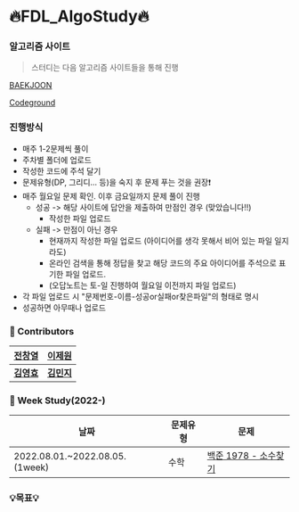 # :fire:FDL_AlgoStudy:fire:

### 알고리즘 사이트

> 스터디는 다음 알고리즘 사이트들을 통해 진행

[BAEKJOON](https://www.acmicpc.net/)

[Codeground](https://www.codeground.org/)

###  진행방식 
- 매주 1-2문제씩 풀이
- 주차별 폴더에 업로드
- 작성한 코드에 주석 달기
- 문제유형(DP, 그리디... 등)을 숙지 후 문제 푸는 것을 권장:exclamation:
- 매주 월요일 문제 확인. 이후 금요일까지 문제 풀이 진행 
  - 성공 -> 해당 사이트에 답안을 제출하여 만점인 경우 (맞았습니다!!)
    - 작성한 파일 업로드
  - 실패 -> 만점이 아닌 경우
    - 현재까지 작성한 파일 업로드 (아이디어를 생각 못해서 비어 있는 파일 일지라도)
    - 온라인 검색을 통해 정답을 찾고 해당 코드의 주요 아이디어를 주석으로 표기한 파일 업로드.
    - (오답노트는 토-일 진행하여 월요일 이전까지 파일 업로드)
 - 각 파일 업로드 시 "문제번호-이름-성공or실패or찾은파일"의 형태로 명시
 - 성공하면 아무때나 업로드

### :rainbow: Contributors
| **[전창열](https://github.com/africanssong)**  | **[이제원](https://github.com/jewonjewon)**  | 
|:-------------------:|:-------------------:|
|   **[김영효](https://github.com/0hyo)**   | **[김민지](https://github.com/enoma422)** |

### :dart: Week Study(2022-)
| 날짜 | 문제유형      | 문제                                                         |
| ---- | ------------- | ------------------------------------------------------------ | 
| 2022.08.01.~2022.08.05. (1week) |수학   |[백준 1978 - 소수찾기](https://www.acmicpc.net/problem/1978) | 



### 💡목표💡 
